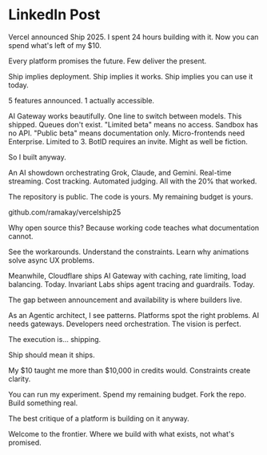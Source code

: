 # LinkedIn Post

Vercel announced Ship 2025. I spent 24 hours building with it. Now you can spend what's left of my $10.

Every platform promises the future. Few deliver the present.

Ship implies deployment. Ship implies it works. Ship implies you can use it today.

5 features announced. 1 actually accessible.

AI Gateway works beautifully. One line to switch between models. This shipped.
Queues don't exist. "Limited beta" means no access.
Sandbox has no API. "Public beta" means documentation only.
Micro-frontends need Enterprise. Limited to 3.
BotID requires an invite. Might as well be fiction.

So I built anyway.

An AI showdown orchestrating Grok, Claude, and Gemini. Real-time streaming. Cost tracking. Automated judging. All with the 20% that worked.

The repository is public. The code is yours. My remaining budget is yours.

github.com/ramakay/vercelship25

Why open source this? Because working code teaches what documentation cannot.

See the workarounds. Understand the constraints. Learn why animations solve async UX problems.

Meanwhile, Cloudflare ships AI Gateway with caching, rate limiting, load balancing. Today.
Invariant Labs ships agent tracing and guardrails. Today.

The gap between announcement and availability is where builders live.

As an Agentic architect, I see patterns. Platforms spot the right problems. AI needs gateways. Developers need orchestration. The vision is perfect.

The execution is... shipping.

Ship should mean it ships.

My $10 taught me more than $10,000 in credits would. Constraints create clarity.

You can run my experiment. Spend my remaining budget. Fork the repo. Build something real.

The best critique of a platform is building on it anyway.

Welcome to the frontier. Where we build with what exists, not what's promised.